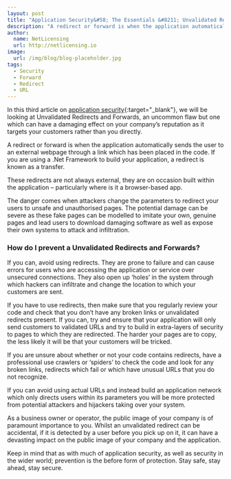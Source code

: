 ```yaml
---
layout: post
title: "Application Security&#58; The Essentials &#8211; Unvalidated Redirects and Forwards"
description: "A redirect or forward is when the application automatically sends the user to an external webpage through a link which has been placed in the code"
author:
  name: NetLicensing
  url: http://netlicensing.io
image:
  url: /img/blog/blog-placeholder.jpg
tags:
  - Security
  - Forward
  - Redirect
  - URL
---
```


In this third article on [application security](https://www.google.com/search?q=site%3Anetlicensing.io%20Application%20Security%20Essentials "Application Security Essentials"){:target="_blank"}, we will be looking at Unvalidated Redirects and Forwards, an uncommon flaw but one which can have a damaging effect on your company’s reputation as it targets your customers rather than you directly.

A redirect or forward is when the application automatically sends the user to an external webpage through a link which has been placed in the code. If you are using a .Net Framework to build your application, a redirect is known as a transfer.

These redirects are not always external, they are on occasion built within the application – particularly where is it a browser-based app.

The danger comes when attackers change the parameters to redirect your users to unsafe and unauthorised pages. The potential damage can be severe as these fake pages can be modelled to imitate your own, genuine pages and lead users to download damaging software as well as expose their own systems to attack and infiltration.

### How do I prevent a Unvalidated Redirects and Forwards?

If you can, avoid using redirects. They are prone to failure and can cause errors for users who are accessing the application or service over unsecured connections. They also open up ‘holes’ in the system through which hackers can infiltrate and change the location to which your customers are sent.

If you have to use redirects, then make sure that you regularly review your code and check that you don’t have any broken links or unvalidated redirects present. If you can, try and ensure that your application will only send customers to validated URLs and try to build in extra-layers of security to pages to which they are redirected. The harder your pages are to copy, the less likely it will be that your customers will be tricked.

If you are unsure about whether or not your code contains redirects, have a professional use crawlers or ‘spiders’ to check the code and look for any broken links, redirects which fail or which have unusual URLs that you do not recognize.

If you can avoid using actual URLs and instead build an application network which only directs users within its parameters you will be more protected from potential attackers and hijackers taking over your system.

As a business owner or operator, the public image of your company is of paramount importance to you. Whilst an unvalidated redirect can be accidental, if it is detected by a user before you pick up on it, it can have a devasting impact on the public image of your company and the application.

Keep in mind that as with much of application security, as well as security in the wider world; prevention is the before form of protection. Stay safe, stay ahead, stay secure.
